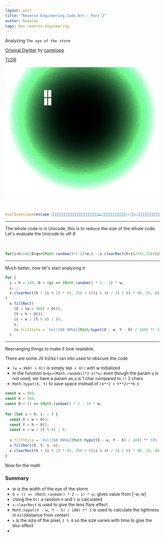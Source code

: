 ```yaml
---
layout: post
title: "Reverse Engineering Code Art - Part 2"
author: Nimalan
tags: dev reverse-engineering
---
```

Analyzing `The eye of the storm`

[Original Dwitter](https://www.dwitter.net/d/20096) by [cantelope](https://www.dwitter.net/u/cantelope)

[TLDR](#summary)

![Screenshot](/assets/images/screenshot_eye.png)

```js


eval(unescape(escape`𩡯𬠨𪐽𪀽𝐴𜀬𣰽𬐽🠨𣑡𭁨𛡲𨑮𩁯𫐨𚐪𜠭𜐩𚡷𞱩𛐭𞱸𛡣𫁥𨑲𤡥𨱴𚁨𚱩𙐲𚠴𝐬𜠵𝠫𚁩𙐴𛰲𯀰𚐪𞐰𛀳𝐬𞀰𚐩𮀮𩡩𫁬𤡥𨱴𚁘🐨𭰽𞐶𜀩𚱏𚀩𛁙👨𚱏𚀩𛁳👷𛰨𭀥𞀩𛰹𛁳𛁸𛡦𪑬𫁓𭁹𫁥👠𪁳𫀨𜐵𜀠𞐹𙐤𮰨𣑡𭁨𛡨𮑰𫱴𚁘𛑷𛁙𛑨𚐯𜐸𜀩𚠪𜱽𙑠𚐻`.replace(/u../g,'')))


```

---

The whole code is in Unicode, this is to reduce the size of the whole code.
Let's evaluate the Unicode to utf-8

```js


for(i=h=540,O=q=>(Math.random()*2-1)*w;i--;x.clearRect(h+i%2*45,256+(i%4/2|0)*90,35,80))x.fillRect(X=(w=960)+O(),Y=h+O(),s=w/(t%8)/9,s,x.fillStyle=`hsl(150 99%${(Math.hypot(X-w,Y-h)/180)**3}%`);


```

---

Much better, now let's start analyzing it

```js
for (
  i = h = 540, O = (q) => (Math.random() * 2 - 1) * w;
  i--;
  x.clearRect(h + (i % 2) * 45, 256 + (((i % 4) / 2) | 0) * 90, 35, 80)
)
  x.fillRect(
    (X = (w = 960) + O()),
    (Y = h + O()),
    (s = w / (t % 8) / 9),
    s,
    (x.fillStyle = `hsl(150 99%${(Math.hypot(X - w, Y - h) / 180) ** 3}%`)
  )
```

---

Rearranging things to make it look readable.  

There are some JS tricks I ran into used to obscure the code

- `(w = 960) + O()` is simply `960 + O()` with w initialized
- In the function `O=q=>(Math.random()*2-1)*w;` even though the param `q` is not used, we have a param as `q` is 1 char compared to `()` 2 chars
- `Math.hypot(X, Y)` to save space instead of `(X**2 + Y**2)**0.5`

```js
const w = 960;
const h = 540;
const O = () => (Math.random() * 2 - 1) * w;

for (let i = h; i--; ) {
  const X = w + O();
  const Y = h + O();
  const s = w / (t % 8) / 9;

  x.fillStyle = `hsl(150 99%${(Math.hypot(X - w, Y - h) / 180) ** 3}%`;
  x.fillRect(X, Y, s, s);
  x.clearRect(h + (i % 2) * 45, 256 + (((i % 4) / 2) | 0) * 90, 35, 80); // Lens flare
}
```

Now for the math

### Summary

- w is the width of the eye of the storm
- `O = () => (Math.random() * 2 - 1) * w;` gives value from [-w, w]
- Using the `O()` a random `X` and `Y` is calculated
- `x.clearRect` is used to give the lens flare effect
- `Math.hypot(X - w, Y - h) / 180) ** 3` is used to calculate the lightness in `hsl`(distance from center)
- `s` is the size of the pixel, `t % 8` so the size varies with time to give the blur effect
- 

